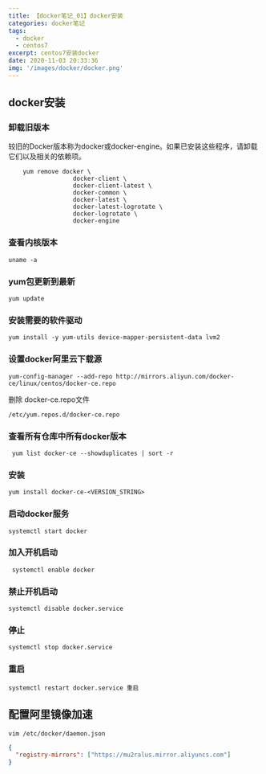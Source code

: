 ```yaml
---
title: 【docker笔记_01】docker安装
categories: docker笔记
tags:
  - docker
  - centos7
excerpt: centos7安装docker
date: 2020-11-03 20:33:36
img: '/images/docker/docker.png'
---
```

## docker安装
### 卸载旧版本

较旧的Docker版本称为docker或docker-engine。如果已安装这些程序，请卸载它们以及相关的依赖项。

```shell
    yum remove docker \
                  docker-client \
                  docker-client-latest \
                  docker-common \
                  docker-latest \
                  docker-latest-logrotate \
                  docker-logrotate \
                  docker-engine

```
### 查看内核版本

```shell
uname -a
```
### yum包更新到最新

```shell
yum update
```

### 安装需要的软件驱动

```shell
yum install -y yum-utils device-mapper-persistent-data lvm2
```

### 设置docker阿里云下载源

```shell
yum-config-manager --add-repo http://mirrors.aliyun.com/docker-ce/linux/centos/docker-ce.repo
```

删除  docker-ce.repo文件
```shell
/etc/yum.repos.d/docker-ce.repo
```
### 查看所有仓库中所有docker版本

```shell
 yum list docker-ce --showduplicates | sort -r
```

### 安装

```shell
yum install docker-ce-<VERSION_STRING>
```





### 启动docker服务

```shell
systemctl start docker
```
### 加入开机启动
```shell
 systemctl enable docker
```


### 禁止开机启动

```shell
systemctl disable docker.service 
```
### 停止

```shell
systemctl stop docker.service
```
### 重启

```shell
systemctl restart docker.service 重启
```
## 配置阿里镜像加速
```shell
vim /etc/docker/daemon.json
```
```json
{
  "registry-mirrors": ["https://mu2ralus.mirror.aliyuncs.com"]
}
```